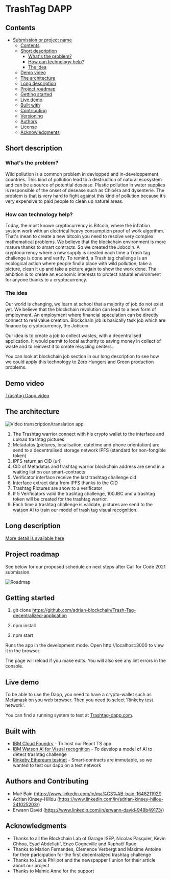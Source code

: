 # TrashTag DAPP


## Contents

- [Submission or project name](#submission-or-project-name)
    - [Contents](#contents)
    - [Short description](#short-description)
        - [What's the problem?](#whats-the-problem)
        - [How can technology help?](#how-can-technology-help)
        - [The idea](#the-idea)
    - [Demo video](#demo-video)
    - [The architecture](#the-architecture)
    - [Long description](#long-description)
    - [Project roadmap](#project-roadmap)
    - [Getting started](#getting-started)
    - [Live demo](#live-demo)
    - [Built with](#built-with)
    - [Contributing](#contributing)
    - [Versioning](#versioning)
    - [Authors](#authors)
    - [License](#license)
    - [Acknowledgments](#acknowledgments)

## Short description

### What's the problem?


Wild pollution is a common problem in devlopped and in-developpement countries. This kind of pollution lead to a destruction of natural ecosystem and can be a source of potential desease. Plastic pollution in water supplies is responsible of the onset of desease such as Chloéra and dysenterie. The problem is that is very hard to fight against this kind of pollution because it’s very expensive to paid people to clean up natural areas.

### How can technology help?

Today, the most known cryptocurrency is Bitcoin, where the inflation system work with an electrical heavy consumption proof of work algorithm. That's mean to create a new bitcoin you need to resolve very complex mathematical problems. We believe that the blockchain environment is more mature thanks to smart contracts. So we created the Jobcoin. A cryptocurrency where a new supply is created each time a Trash tag challenge is done and verify. To remind, a Trash tag challenge is an ecological action where people find a place with wild pollution, take a picture, clean it up and take a picture again to show the work done. The ambition is to create an economic interests to protect natural environment for anyone thanks to a cryptocurrency.


### The idea

Our world is changing, we learn at school that a majority of job do not exist yet.
We believe that the blockchain revolution can lead to a new form of employment. An employment where financial speculation can be directly connect to real value creation. 
Blockchain job is basically task job which are finance by cryptocurrency, the Jobcoin.

Our idea is to create a job to collect wastes, with a decentralised application. It would permit to local authority to saving money in collect of waste and to reinvest it to create recycling centers. 

You can look at blockchain job section in our long description to see how we could apply this technology to Zero Hungers and Green production problems.




## Demo video

[Trashtag Dapp video](https://youtu.be/hYrPhCq5wrM)

## The architecture

![Video transcription/translation app](./readmePict/untitled@2x.png)

1. The Trashtag warrior connect with his crypto wallet to the interface and upload trashtag pictures
2. Metadatas (pictures, localisation, datetime and phone orientation) are send to a decentralised storage network IPFS (standard for non-fongible token)
3. IPFS return an CID (url)
4. CID of Metadatas and trashtag warrior blockchain address are send in a waiting list on our smart-contracts 
5. Verificator interface receive the last trashtag challenge cid
6. Interface extract data from IPFS thanks to the CID
7. Trashtag Pictures are show to a verificator
8. If 5 Verificators valid the trashtag challenge, 100JBC and a trashtag token will be created for the trashtag warrior.
9. Each time a trashtag challenge is validate, pictures are send to the watson AI to train our model of trash tag visual recognition.

## Long description

[More detail is available here](./docs/DESCRIPTION.md)

## Project roadmap

See below for our proposed schedule on next steps after Call for Code 2021 submission.

![Roadmap](./readmePict/roadmap.png)

## Getting started

1. git clone https://github.com/adrian-blockchain/Trash-Tag-decentralized-application

2. npm install

3. npm start


Runs the app in the development mode.
Open http://localhost:3000 to view it in the browser.

The page will reload if you make edits.
You will also see any lint errors in the console.

## Live demo

To be able to use the Dapp, you need to have a crypto-wallet such as [Metamask](https://metamask.io/) on you web browser.
Then you need to select 'Rinkeby test network'.

You can find a running system to test at [Trashtag-dapp.com](https://trashtagdapp.eu-gb.cf.appdomain.cloud/).

## Built with

- [IBM Cloud Foundry](https://www.ibm.com/cloud/cloud-foundry) - To host our React TS app
- [IBM Watson AI for Visual recognition](https://developer.ibm.com/technologies/vision/) - To develop a model of AI to detect trashtag challenge
- [Rinkeby Ethereum testnet](https://www.rinkeby.io) - Smart-contracts are immutable, so we wanted to test our dapp on a test network 


## Authors and Contributing

- Maë Bain (https://www.linkedin.com/in/ma%C3%AB-bain-164821192/)
- Adrian Kinsey-Hillou (https://www.linkedin.com/in/adrian-kinsey-hillou-241025203/)
- Erwann David (https://www.linkedin.com/in/erwann-david-949b49173/)



## Acknowledgments

- Thanks to all the Blockchain Lab of Garage ISEP, Nicolas Pasquier, Kevin Chhoa, Eyad Abdellatif, Enzo Cogneville and Raphaël Raux
- Thanks to Marion Fernandes, Clemence Verbergt and Maxime Antoine for their partcipation for the first decentralized trashtag challenge
- Thanks to Lucie Philipot and the newspapper l'union for their article about our project
- Thanks to Mamie Anne for the support


